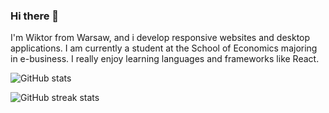 ### Hi there 👋

I'm Wiktor from Warsaw, and i develop responsive websites and desktop applications. I am currently a student at the School of Economics majoring in e-business. I really enjoy learning languages and frameworks like React.

![GitHub stats](https://github-readme-stats.vercel.app/api?username=wiktornobis&show_icons=true)  

![GitHub streak stats](https://github-readme-streak-stats.herokuapp.com/?user=wiktornobis)  
